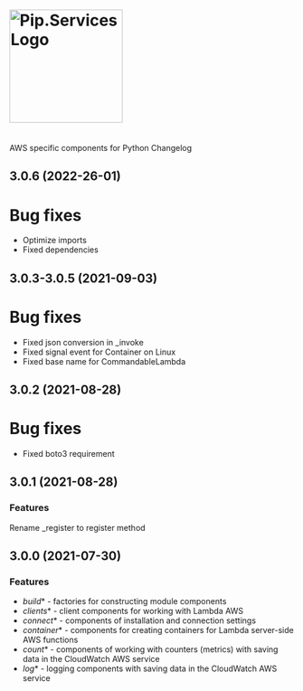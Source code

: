 # <img src="https://uploads-ssl.webflow.com/5ea5d3315186cf5ec60c3ee4/5edf1c94ce4c859f2b188094_logo.svg" alt="Pip.Services Logo" width="200">
<br/> AWS specific components for Python Changelog

## <a name="3.0.6"></a> 3.0.6 (2022-26-01)

# Bug fixes
* Optimize imports
* Fixed dependencies

## <a name="3.0.3-3.0.5"></a> 3.0.3-3.0.5 (2021-09-03)

# Bug fixes
* Fixed json conversion in _invoke
* Fixed signal event for Container on Linux
* Fixed base name for CommandableLambda

## <a name="3.0.2"></a> 3.0.2 (2021-08-28)

# Bug fixes
* Fixed boto3 requirement

## <a name="3.0.1"></a> 3.0.1 (2021-08-28)

### Features
Rename _register to register method

## <a name="3.0.0"></a> 3.0.0 (2021-07-30)

### Features
* *build** - factories for constructing module components
* *clients** - client components for working with Lambda AWS
* *connect** - components of installation and connection settings
* *container** - components for creating containers for Lambda server-side AWS functions
* *count** - components of working with counters (metrics) with saving data in the CloudWatch AWS service
* *log** - logging components with saving data in the CloudWatch AWS service